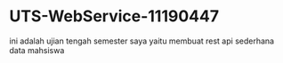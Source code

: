 # UTS-WebService-11190447
ini adalah ujian tengah semester saya yaitu membuat rest api sederhana data mahsiswa
